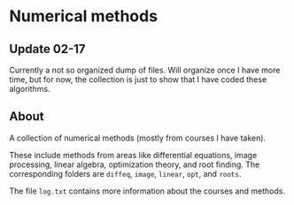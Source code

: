 # Numerical methods

## Update 02-17

Currently a not so organized dump of files.
Will organize once I have more time, but for now, the collection is just to show that I have coded these algorithms.

## About

A collection of numerical methods (mostly from courses I have taken).

These include methods from areas like differential equations, image processing, linear algebra, optimization theory, and root finding.
The corresponding folders are `diffeq`, `image`, `linear`, `opt`, and `roots`.

The file `log.txt` contains more information about the courses and methods.
